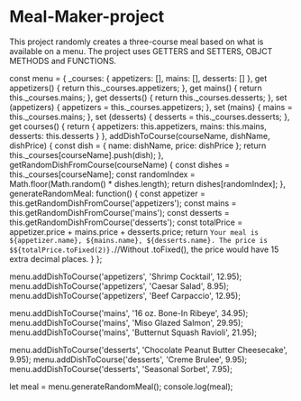 # Meal-Maker-project
This project randomly creates a three-course meal based on what is available on a menu. 
The project uses GETTERS and SETTERS, OBJCT METHODS and FUNCTIONS.

const menu = {
  _courses: {
    appetizers: [],
    mains: [],
    desserts: []
  },
  get appetizers() {
    return this._courses.appetizers;
  },
  get mains() {
    return this._courses.mains;
  },
  get desserts() {
    return this._courses.desserts;
  }, 
  set (appetizers) {
    appetizers = this._courses.appetizers;
  },
  set (mains) {
    mains = this._courses.mains;
  },
  set (desserts) {
    desserts = this._courses.desserts;
  },
  get courses() {
    return {
      appetizers: this.appetizers,
      mains: this.mains,
      desserts: this.desserts
    }
  },
  addDishToCourse(courseName, dishName, dishPrice) {
      const dish = {
        name: dishName,
        price: dishPrice
      };
      return this._courses[courseName].push(dish);
  },
  getRandomDishFromCourse(courseName) {
    const dishes = this._courses[courseName];
    const randomIndex = Math.floor(Math.random() * dishes.length);
    return dishes[randomIndex];
  },
  generateRandomMeal: function() {
    const appetizer = this.getRandomDishFromCourse('appetizers');
    const mains = this.getRandomDishFromCourse('mains');
    const desserts = this.getRandomDishFromCourse('desserts');
    const totalPrice = appetizer.price + mains.price + desserts.price;
    return `Your meal is ${appetizer.name}, ${mains.name}, ${desserts.name}. The price is $${totalPrice.toFixed(2)}.`//Without .toFixed(), the price would have 15 extra decimal places.
  }
};

menu.addDishToCourse('appetizers', 'Shrimp Cocktail', 12.95);
menu.addDishToCourse('appetizers', 'Caesar Salad', 8.95);
menu.addDishToCourse('appetizers', 'Beef Carpaccio', 12.95);

menu.addDishToCourse('mains', '16 oz. Bone-In Ribeye', 34.95);
menu.addDishToCourse('mains', 'Miso Glazed Salmon', 29.95);
menu.addDishToCourse('mains', 'Butternut Squash Ravioli', 21.95);

menu.addDishToCourse('desserts', 'Chocolate Peanut Butter Cheesecake', 9.95);
menu.addDishToCourse('desserts', 'Creme Brulee', 9.95);
menu.addDishToCourse('desserts', 'Seasonal Sorbet', 7.95);

let meal = menu.generateRandomMeal();
console.log(meal);


